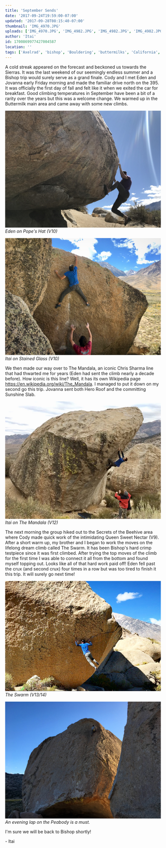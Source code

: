 ```yaml
---
title: 'September Sends'
date: '2017-09-24T19:59:00-07:00'
updated: '2017-09-28T08:15:40-07:00'
thumbnail: 'IMG_4970.JPG'
uploads: ['IMG_4970.JPG', 'IMG_4982.JPG', 'IMG_4982.JPG', 'IMG_4982.JPG', 'FullSizeRender%2011.jpg', 'IMG_5001.JPG', 'IMG_4999.JPG', 'IMG_4999.JPG', 'IMG_4999.JPG']
author: 'Itai'
id: 1700869977427004587
location: ''
tags: ['Axelrad', 'bishop', 'Bouldering', 'buttermilks', 'California', 'The Swarm']
---
```


A cold streak appeared on the forecast and beckoned us towards the Sierras. It was the last weekend of our seemingly endless summer and a Bishop trip would surely serve as a grand finale. Cody and I met Eden and Jovanna early Friday morning and made the familiar drive north on the 395. It was officially the first day of fall and felt like it when we exited the car for breakfast. Good climbing temperatures in September have been a bit of a rarity over the years but this was a welcome change. We warmed up in the Buttermilk main area and came away with some new climbs.

![image alt](uploads/IMG_4970.JPG)*Eden on Pope's Hat (V10)*

![image alt](uploads/IMG_4982.JPG)*Itai on Stained Glass (V10)*

We then made our way over to The Mandala, an iconic Chris Sharma line that had thwarted me for years (Eden had sent the climb nearly a decade before). How iconic is this line? Well, it has its own Wikipedia page <https://en.wikipedia.org/wiki/The_Mandala>. I managed to put it down on my second go this trip. Jovanna sent both Hero Roof and the committing Sunshine Slab.

![image alt](uploads/FullSizeRender%2011.jpg)*Itai on The Mandala (V12)*

The next morning the group hiked out to the Secrets of the Beehive area where Cody made quick work of the intimidating Queen Sweet Nectar (V9). After a short warm up, my brother and I began to work the moves on the lifelong dream climb called The Swarm. It has been Bishop's hard crimp testpiece since it was first climbed. After trying the top moves of the climb for the first time I was able to connect it all from the bottom and found myself topping out. Looks like all of that hard work paid off! Eden fell past the crux (and second crux) four times in a row but was too tired to finish it this trip. It will surely go next time!

![image alt](uploads/IMG_5001.JPG)*The Swarm (V13/14)*

![image alt](uploads/IMG_4999.JPG)*An evening lap on the Peabody is a must.*

I'm sure we will be back to Bishop shortly!

\- Itai
